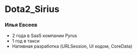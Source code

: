 # Dota2_Sirius

### Илья Евсеев
<ul>
    <li>2 года в SaaS компании Pyrus</li>
    <li>1 год в такси</li>
    <li>Нативная разработка (URLSession, UI кодом, CoreData)</li>
</ui>
